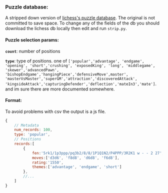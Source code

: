 ### Puzzle database:

A stripped down version of [lichess's puzzle database](https://database.lichess.org/#puzzles). The original is not committed to save space. To change any of the fields of the db you should download the lichess db locally then edit and run `strip.py`.

#### Puzzle selection params:

**`count`**: number of positions

**`type`**: type of positions. one of `['popular','advantage', 'endgame', 'opening', 'short','crushing', 'exposedKing', 'long', 'middlegame', 'skewer','advancedPawn', 'bishopEndgame','hangingPiece','defensiveMove',master', 'masterVsMaster','superGM','attraction','discoveredAttack', 'kingsideAttack','capturingDefender','deflection','mateIn3','mate']`. and im sure there are more documented somewhere.

#### Format:

To avoid problems with csv the output is a js file.

```js
{
    // Metadata
    num_records: 100,
    type: 'popular',
    // Positions
    records:[
        {
            fen:'5rk1/1p3ppp/pq3b2/8/8/1P1Q1N2/P4PPP/3R2K1 w - - 2 27',
            moves:['d3d6', 'f8d8', 'd6d8', 'f6d8'],
            rating:'1550',
            themes:['advantage', 'endgame', 'short']
        },
        //...
    ]
}
```
